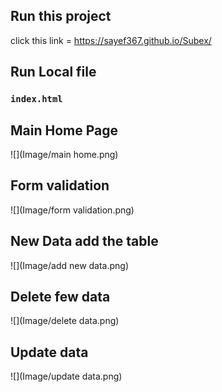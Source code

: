 ## Run this project
click this link = https://sayef367.github.io/Subex/

## Run Local file

### `index.html`

## Main Home Page
![](Image/main home.png)
## Form validation 
![](Image/form validation.png)
## New Data add the table
![](Image/add new data.png)
## Delete few data
![](Image/delete data.png)
## Update data
![](Image/update data.png)